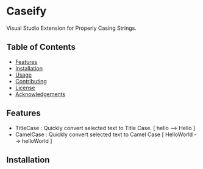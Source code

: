 # Caseify

Visual Studio Extension for Properly Casing Strings.

## Table of Contents

- [Features](#features)
- [Installation](#installation)
- [Usage](#usage)
- [Contributing](#contributing)
- [License](#license)
- [Acknowledgements](#acknowledgements)

## Features

- TitleCase : Quickly convert selected text to Title Case. [ hello --> Hello ]
- CamelCase : Quickly convert selected text to Camel Case [ HelloWorld --> helloWorld ]

## Installation
